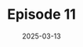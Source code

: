 ---
date: "2025-03-13"
event: "People in Product: Interview Prep Session"
eventLink: ""
location: "Online"
title: "Episode 11"
talkLink: "https://youtu.be/aR7mxlhuWWs?si=OHZv3vo00cEuoA0H"
published: true
---